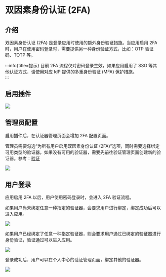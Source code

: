 # 双因素身份认证 (2FA)

<PluginInfo name="two-factor-authentication" licenseBundled="true"></PluginInfo>

## 介绍

双因素身份认证 (2FA) 是登录应用时使用的额外身份验证措施。当应用启用 2FA 时，用户在使用密码登录时，需要提供另一种身份验证方式，比如：OTP 验证码、TOTP 等。

:::info{title=提示}
目前 2FA 流程仅对密码登录生效，如果应用启用了 SSO 等其他认证方式，请使用对应 IdP 提供的多重身份验证 (MFA) 保护措施。  
:::

## 启用插件

![](https://static-docs.nocobase.com/202502282108145.png)

## 管理员配置

启用插件后，在认证器管理页面会增加 2FA 配置页面。

管理员需要勾选“为所有用户启用双因素身份认证 (2FA)”选项，同时需要选择绑定可用类型的验证器，如果没有可用的验证器，需要先前往验证管理页面创建新的验证器。参考：[验证](../verification/index.md)

![](https://static-docs.nocobase.com/202502282109802.png)

## 用户登录

应用启用 2FA 以后，用户使用密码登录时，会进入 2FA 验证流程。

如果用户尚未绑定任意一种指定的验证器，会要求用户进行绑定，绑定成功后可以进入应用。

![](https://static-docs.nocobase.com/202502282110829.png)

如果用户已经绑定了任意一种指定验证器，则会要求用户通过已绑定的验证器进行身份验证，验证通过可以进入应用。

![](https://static-docs.nocobase.com/202502282110148.png)

登录成功后，用户可以在个人中心的验证管理页面，绑定其他的验证器。

![](https://static-docs.nocobase.com/202502282110024.png)
